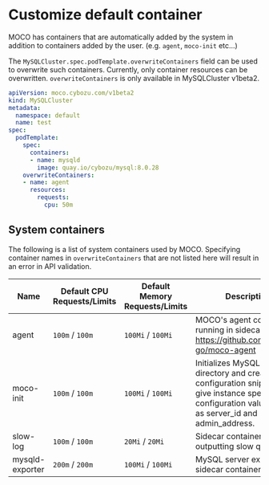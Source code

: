 # Customize default container

MOCO has containers that are automatically added by the system in addition to containers added by the user.
(e.g. `agent`, `moco-init` etc...)

The `MySQLCluster.spec.podTemplate.overwriteContainers` field can be used to overwrite such containers.
Currently, only container resources can be overwritten.
`overwriteContainers` is only available in MySQLCluster v1beta2.

```yaml
apiVersion: moco.cybozu.com/v1beta2
kind: MySQLCluster
metadata:
  namespace: default
  name: test
spec:
  podTemplate:
    spec:
      containers:
      - name: mysqld
        image: quay.io/cybozu/mysql:8.0.28
    overwriteContainers:
    - name: agent
      resources:
        requests:
          cpu: 50m
```

## System containers

The following is a list of system containers used by MOCO.
Specifying container names in `overwriteContainers` that are not listed here will result in an error in API validation.

| Name            | Default CPU Requests/Limits | Default Memory Requests/Limits | Description                                                                                                                                             |
|-----------------|-----------------------------|--------------------------------|---------------------------------------------------------------------------------------------------------------------------------------------------------|
| agent           | `100m` / `100m`             | `100Mi` / `100Mi`              | MOCO's agent container running in sidecar. refs: https://github.com/cybozu-go/moco-agent                                                                |
| moco-init       | `100m` / `100m`             | `100Mi` / `100Mi`              | Initializes MySQL data directory and create a configuration snippet to give instance specific configuration values such as server_id and admin_address. |
| slow-log        | `100m` / `100m`             | `20Mi` / `20Mi`                | Sidecar container for outputting slow query logs.                                                                                                       |
| mysqld-exporter | `200m` / `200m`             | `100Mi` / `100Mi`              | MySQL server exporter sidecar container.                                                                                                                |

